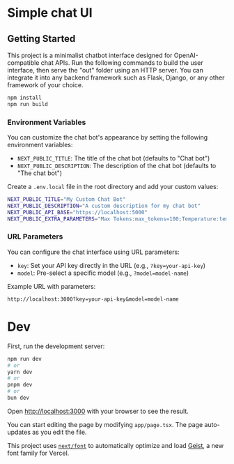 # Simple chat UI


## Getting Started
This project is a minimalist chatbot interface designed for OpenAI-compatible chat APIs.
Run the following commands to build the user interface, then serve the "out" folder using an HTTP server. You can integrate it into any backend framework such as Flask, Django, or any other framework of your choice.

```bash
npm install
npm run build
```

### Environment Variables

You can customize the chat bot's appearance by setting the following environment variables:

- `NEXT_PUBLIC_TITLE`: The title of the chat bot (defaults to "Chat bot")
- `NEXT_PUBLIC_DESCRIPTION`: The description of the chat bot (defaults to "The chat bot")

Create a `.env.local` file in the root directory and add your custom values:

```bash
NEXT_PUBLIC_TITLE="My Custom Chat Bot"
NEXT_PUBLIC_DESCRIPTION="A custom description for my chat bot"
NEXT_PUBLIC_API_BASE="https://localhost:5000"
NEXT_PUBLIC_EXTRA_PARAMETERS="Max Tokens:max_tokens=100;Temperature:temperature=0.7"
```

### URL Parameters

You can configure the chat interface using URL parameters:

- `key`: Set your API key directly in the URL (e.g., `?key=your-api-key`)
- `model`: Pre-select a specific model (e.g., `?model=model-name`)

Example URL with parameters:
```
http://localhost:3000?key=your-api-key&model=model-name
```

# Dev

First, run the development server:

```bash
npm run dev
# or
yarn dev
# or
pnpm dev
# or
bun dev
```

Open [http://localhost:3000](http://localhost:3000) with your browser to see the result.

You can start editing the page by modifying `app/page.tsx`. The page auto-updates as you edit the file.


This project uses [`next/font`](https://nextjs.org/docs/app/building-your-application/optimizing/fonts) to automatically optimize and load [Geist](https://vercel.com/font), a new font family for Vercel.

